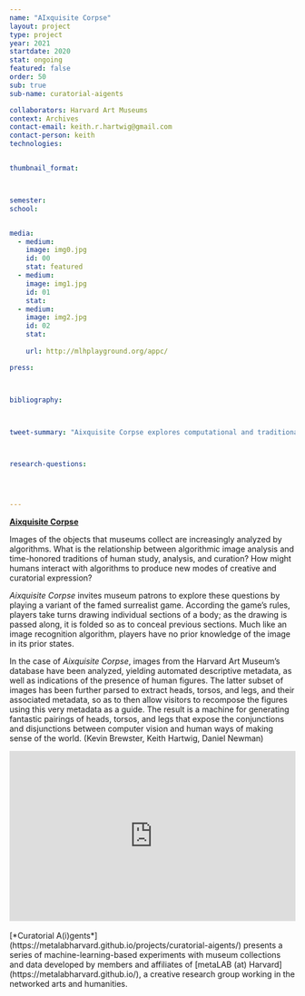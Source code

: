 ```yaml
---
name: "AIxquisite Corpse"
layout: project
type: project 
year: 2021
startdate: 2020
stat: ongoing
featured: false
order: 50
sub: true
sub-name: curatorial-aigents

collaborators: Harvard Art Museums
context: Archives
contact-email: keith.r.hartwig@gmail.com
contact-person: keith
technologies:


thumbnail_format:



semester: 
school: 


media:
  - medium:
    image: img0.jpg
    id: 00
    stat: featured
  - medium:
    image: img1.jpg
    id: 01
    stat:
  - medium:
    image: img2.jpg
    id: 02
    stat:
    
    url: http://mlhplayground.org/appc/

press:



bibliography:



tweet-summary: "Aixquisite Corpse explores computational and traditional roles for images through a variant of the famed surrealist game."



research-questions:




---
```

<!---
<iframe src="http://www.exquisitecorpse.tech/" width="100%" height="300" frameborder="0" title="AIxquisite Corpse"></iframe>
-->

[**Aixquisite Corpse**](http://www.exquisitecorpse.tech/)

Images of the objects that museums collect are increasingly analyzed by algorithms. What is the relationship between algorithmic image analysis and time-honored traditions of human study, analysis, and curation? How might humans interact with algorithms to produce new modes of creative and curatorial expression? 

*Aixquisite Corpse* invites museum patrons to explore these questions by playing a variant of the famed surrealist game. According the game’s rules, players take turns drawing individual sections of a body; as the drawing is passed along, it is folded so as to conceal previous sections. Much like an image recognition algorithm, players have no prior knowledge of the image in its prior states.

In the case of *Aixquisite Corpse*, images from the Harvard Art Museum’s database have been analyzed, yielding automated descriptive metadata, as well as indications of the presence of human figures. The latter subset of images has been further parsed to extract heads, torsos, and legs, and their associated metadata, so as to then allow visitors to recompose the figures using this very metadata as a guide. The result is a machine for generating fantastic pairings of heads, torsos, and legs that expose the conjunctions and disjunctions between computer vision and human ways of making sense of the world. (Kevin Brewster, Keith Hartwig, Daniel Newman)

<iframe width="100%" height="300" src="https://www.youtube.com/embed/VFLV3ZnbsGs" frameborder="0" allow="accelerometer; autoplay; encrypted-media; gyroscope; picture-in-picture" allowfullscreen></iframe><br /><br />
[*Curatorial A(i)gents*](https://metalabharvard.github.io/projects/curatorial-aigents/) presents a series of machine-learning-based experiments with museum collections and data developed by members and affiliates of [metaLAB (at) Harvard](https://metalabharvard.github.io/), a creative research group working in the networked arts and humanities.
